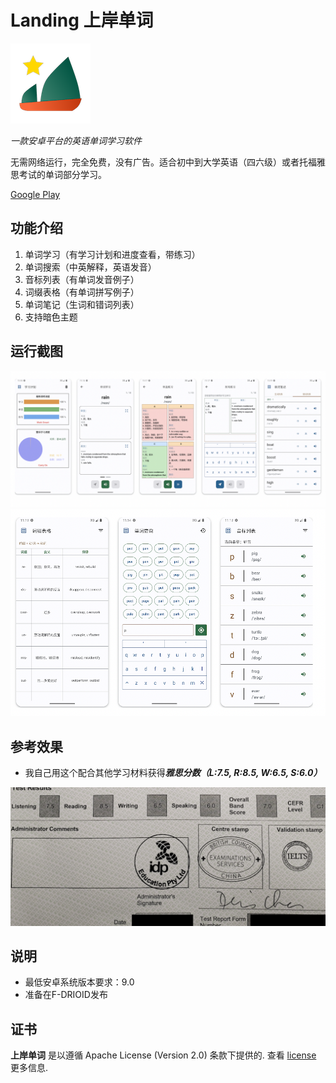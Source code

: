 # Landing 上岸单词

![Logo](landing_logo.png)

*一款安卓平台的英语单词学习软件*

无需网络运行，完全免费，没有广告。适合初中到大学英语（四六级）或者托福雅思考试的单词部分学习。

[Google Play](https://play.google.com/store/apps/details?id=com.peter.landing&hl=en_US&gl=US)

## 功能介绍

1. 单词学习（有学习计划和进度查看，带练习）
2. 单词搜索（中英解释，英语发音）
3. 音标列表（有单词发音例子）
4. 词缀表格（有单词拼写例子）
5. 单词笔记（生词和错词列表）
6. 支持暗色主题

## 运行截图

![ScreenShot-1](screen-shot/ScreenShot-1.png)
![ScreenShot-1](screen-shot/ScreenShot-2.png)

## 参考效果

- 我自己用这个配合其他学习材料获得***雅思分数（L:7.5, R:8.5, W:6.5, S:6.0）***

![IELTS](IELTS.png)

## 说明

- 最低安卓系统版本要求：9.0
- 准备在F-DRIOID发布

## 证书

**上岸单词** 是以遵循 Apache License (Version 2.0) 条款下提供的. 查看
[license](LICENSE) 更多信息.
